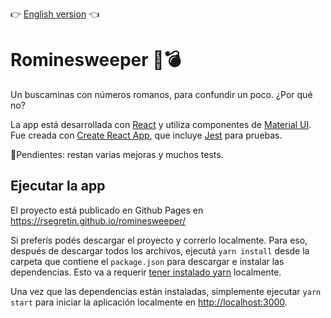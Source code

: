 👉 [English version](./README_en.md) 👈

# Rominesweeper 🔎💣

Un buscaminas con números romanos, para confundir un poco. ¿Por qué no?

La app está desarrollada con [React](https://es.reactjs.org/) y utiliza componentes de [Material UI](https://material-ui.com/es/). Fue creada con  [Create React App](https://github.com/facebook/create-react-app), que incluye [Jest](https://jestjs.io/) para pruebas.

📝Pendientes: restan varias mejoras y muchos tests.

## Ejecutar la app

El proyecto está publicado en Github Pages en https://rsegretin.github.io/rominesweeper/

Si preferís podés descargar el proyecto y correrlo localmente. Para eso, después de descargar todos los archivos, ejecutá `yarn install` desde la carpeta que contiene el `package.json` para descargar e instalar las dependencias. Esto va a requerir [tener instalado yarn](https://classic.yarnpkg.com/es-ES/docs/install/) localmente.

Una vez que las dependencias están instaladas, simplemente ejecutar `yarn start` para iniciar la aplicación localmente en [http://localhost:3000](http://localhost:3000).
